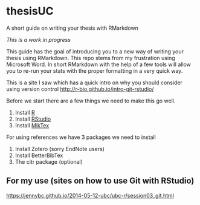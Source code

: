 # thesisUC
A short guide on writing your thesis with RMarkdown

*This is a work in progress*

This guide has the goal of introducing you to a new way of writing your thesis using RMarkdown. This repo stems from my frustration using Microsoft Word. In short RMarkdown with the help of a few tools will allow you to re-run your stats with the proper formatting in a very quick way. 


This is a site I saw which has a quick intro on why you should consider using version control
http://r-bio.github.io/intro-git-rstudio/


Before we start there are a few things we need to make this go well.

1. Install [R](https://www.r-project.org/)
2. Install [RStudio](https://www.rstudio.com/products/rstudio/download/)
3. Install [MikTex](https://miktex.org/download) 

For using references we have 3 packages we need to install
1. Install Zotero (sorry EndNote users)
2. Install BetterBibTex
3. The citr package (optional)



## For my use (sites on how to use Git with RStudio)

https://jennybc.github.io/2014-05-12-ubc/ubc-r/session03_git.html
